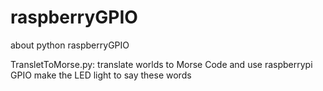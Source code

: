 # raspberryGPIO
about python raspberryGPIO

TransletToMorse.py:
translate worlds to Morse Code and use raspberrypi GPIO make the LED light to say these words
